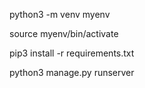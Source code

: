 python3 -m venv myenv

source myenv/bin/activate

pip3 install -r requirements.txt

python3 manage.py runserver
